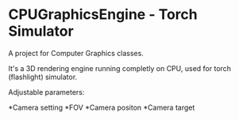 # CPUGraphicsEngine - Torch Simulator
A project for Computer Graphics classes.

It's a 3D rendering engine running completly on CPU, used for torch (flashlight) simulator.

Adjustable parameters:

*Camera setting
  *FOV
  *Camera positon
  *Camera target
